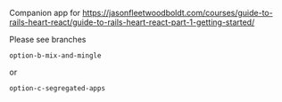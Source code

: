 Companion app for https://jasonfleetwoodboldt.com/courses/guide-to-rails-heart-react/guide-to-rails-heart-react-part-1-getting-started/

Please see branches




```option-b-mix-and-mingle```

or

```option-c-segregated-apps```

